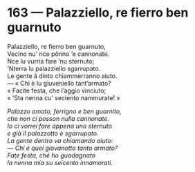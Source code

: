 # 163 — Palazziello, re fierro ben guarnuto

Palazziello, re fierro ben guarnuto,  
Vecino nu’ nce pônno ’e cannonate.  
Nce lu vurria fare ’nu sternuto;  
’Nterra lu palazziello sgarrupato.  
Le gente â dinto chiammerranno aiuto.  
— « Chi è lu giuveniello tant’armato?  
« Facite festa, che l’aggio vinciuto;  
« ’Sta nenna cu’ seciento nammurate! »

_Palazzo amato, ferrigno e ben guarnito,  
che non ci posson nulla cannonate.  
Io ci vorrei fare appena uno sternuto  
e già il palazzotto è sgarrupato.  
La gente dentro va chiamando aiuto:  
— Chi è quel giovanotto tanto armato?  
Fate festa, ché ho guadagnato  
la nenna mia su seicento innamorati._

